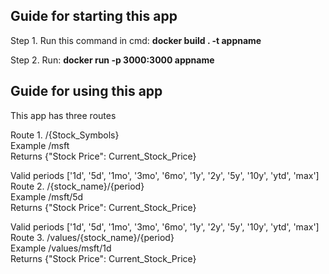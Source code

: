 ## Guide for starting this app <br/>

Step 1. Run this command in cmd:  **docker build . -t appname** <br/>

Step 2. Run:  **docker run -p 3000:3000 appname** <br/>

## Guide for using this app <br/>

This app has three routes <br/> 

Route 1.  /{Stock_Symbols} <br/>
Example   /msft <br/>
Returns {"Stock Price": Current_Stock_Price} <br/>

Valid periods ['1d', '5d', '1mo', '3mo', '6mo', '1y', '2y', '5y', '10y', 'ytd', 'max'] <br/>
Route 2.  /{stock_name}/{period} <br/>
Example   /msft/5d <br/>
Returns {"Stock Price": Current_Stock_Price} <br/>

Valid periods ['1d', '5d', '1mo', '3mo', '6mo', '1y', '2y', '5y', '10y', 'ytd', 'max'] <br/>
Route 3. /values/{stock_name}/{period} <br/>
Example  /values/msft/1d <br/>
Returns {"Stock Price": Current_Stock_Price} <br/>


